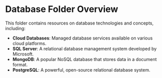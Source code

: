 # Database Folder Overview
This folder contains resources on database technologies and concepts, including:

* **Cloud Databases**: Managed database services available on various cloud platforms.
* **SQL Server**: A relational database management system developed by Microsoft.
* **MongoDB**: A popular NoSQL database that stores data in a document format.
* **PostgreSQL**: A powerful, open-source relational database system.